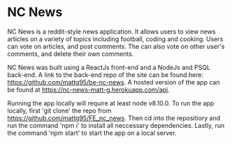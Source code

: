 # NC News

NC News is a reddit-style news application. It allows users to view news articles on a variety of topics including football, coding and cooking. Users can vote on articles, and post comments. The can also vote on other user's comments, and delete their own comments.

NC News was built using a ReactJs front-end and a NodeJs and PSQL back-end. A link to the back-end repo of the site can be found here: https://github.com/mattg95/be-nc-news. A hosted version of the app can be found at https://nc-news-matt-g.herokuapp.com/api.

Running the app locally will require at least node v8.10.0. To run the app locally, first 'git clone' the repo from https://github.com/mattg95/FE_nc_news. Then cd into the repositiory and run the command 'npm i' to install all neccessary dependencies. Lastly, run the command 'npm start' to start the app on a local server.
